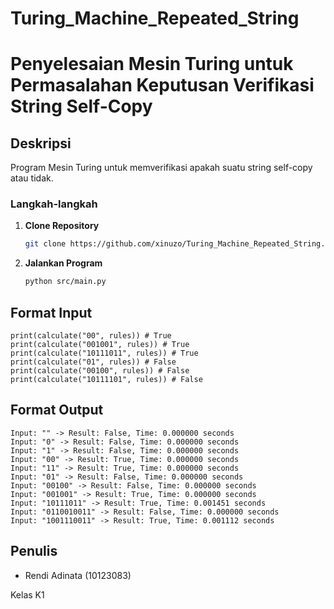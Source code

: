 # Turing_Machine_Repeated_String
# Penyelesaian Mesin Turing untuk Permasalahan Keputusan Verifikasi String Self-Copy 

## Deskripsi
Program Mesin Turing untuk memverifikasi apakah suatu string self-copy atau tidak.


### Langkah-langkah
1. **Clone Repository**
   ```bash
   git clone https://github.com/xinuzo/Turing_Machine_Repeated_String.git
   ```
2. **Jalankan Program**
   ```bash
   python src/main.py
   ```

## Format Input
```
print(calculate("00", rules)) # True
print(calculate("001001", rules)) # True
print(calculate("10111011", rules)) # True
print(calculate("01", rules)) # False
print(calculate("00100", rules)) # False
print(calculate("10111101", rules)) # False
```
## Format Output
```
Input: "" -> Result: False, Time: 0.000000 seconds
Input: "0" -> Result: False, Time: 0.000000 seconds
Input: "1" -> Result: False, Time: 0.000000 seconds
Input: "00" -> Result: True, Time: 0.000000 seconds
Input: "11" -> Result: True, Time: 0.000000 seconds
Input: "01" -> Result: False, Time: 0.000000 seconds
Input: "00100" -> Result: False, Time: 0.000000 seconds
Input: "001001" -> Result: True, Time: 0.000000 seconds
Input: "10111011" -> Result: True, Time: 0.001451 seconds
Input: "0110010011" -> Result: False, Time: 0.000000 seconds
Input: "1001110011" -> Result: True, Time: 0.001112 seconds
```
## Penulis
- Rendi Adinata (10123083)

Kelas K1

